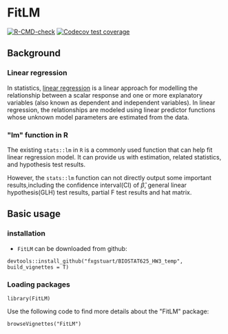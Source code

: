 # FitLM

<!-- badges: start -->
[![R-CMD-check](https://github.com/fxgstuart/BIOSTAT625_HW3_temp/actions/workflows/R-CMD-check.yaml/badge.svg)](https://github.com/fxgstuart/BIOSTAT625_HW3_temp/actions/workflows/R-CMD-check.yaml)
[![Codecov test coverage](https://codecov.io/gh/fxgstuart/BIOSTAT625_HW3_temp/branch/main/graph/badge.svg)](https://app.codecov.io/gh/fxgstuart/BIOSTAT625_HW3_temp?branch=main)
<!-- badges: end -->

## Background

### Linear regression

In statistics, [linear regression](https://en.wikipedia.org/wiki/Linear_regression) is a linear approach for modelling the relationship between a scalar response and one or more explanatory variables (also known as dependent and independent variables). In linear regression, the relationships are modeled using linear predictor functions whose unknown model parameters are estimated from the data.

### "lm" function in R

The existing `stats::lm` in `R` is a commonly used function that can help fit linear regression model. It can provide us with estimation, related statistics, and hypothesis test results. 

However, the `stats::lm` function can not directly output some important results,including the confidence interval(CI) of $\hat{\beta}$, general linear hypothesis(GLH) test results, partial F test results and hat matrix. 

## Basic usage

### installation

* `FitLM` can be downloaded from github:

```
devtools::install_github("fxgstuart/BIOSTAT625_HW3_temp", build_vignettes = T)
```

### Loading packages

```
library(FitLM)
```


Use the following code to find more details about the "FitLM" package:

```
browseVignettes("FitLM")
```
